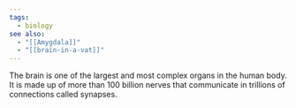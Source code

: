 ```yaml
---
tags:
  - biology
see also:
  - "[[Amygdala]]"
  - "[[brain-in-a-vat]]"
---
```

The brain is one of the largest and most complex organs in the human body. It is made up of more than 100 billion nerves that communicate in trillions of connections called synapses.